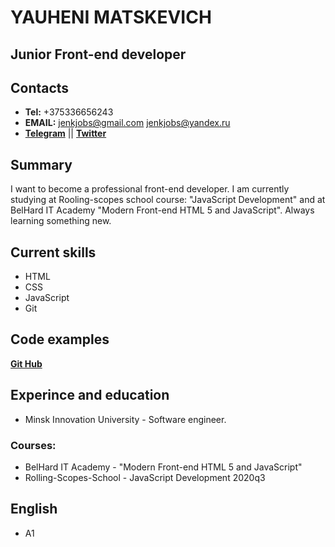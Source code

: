 # YAUHENI MATSKEVICH
## Junior Front-end developer 
## Contacts
* **Tel:** +375336656243
* **EMAIL:** <jenkjobs@gmail.com> <jenkjobs@yandex.ru> 
* **[Telegram](https://t.me/JenkDi)** || **[Twitter](https://twitter.com/Jenk_JS)**
## Summary
I want to become a professional front-end developer. I am currently studying at Rooling-scopes school course: "JavaScript Development" and at BelHard IT Academy "Modern Front-end HTML 5 and JavaScript". Always learning something new.
## Current skills
* HTML
* CSS
* JavaScript
* Git
## Code examples
**[Git Hub](https://github.com/JenkJS)**
## Experince and education 
* Minsk Innovation University - Software engineer.
### Courses:
* BelHard IT Academy -  "Modern Front-end HTML 5 and JavaScript"
* Rolling-Scopes-School - JavaScript Development 2020q3
## English
 * A1